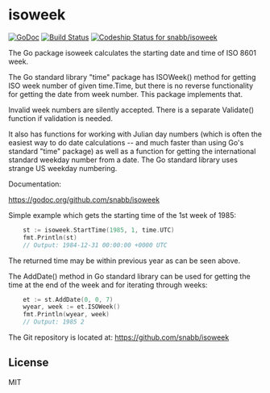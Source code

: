 isoweek
=======

[![GoDoc](https://godoc.org/github.com/snabb/isoweek?status.svg)](https://godoc.org/github.com/snabb/isoweek)
[![Build Status](https://travis-ci.org/snabb/isoweek.svg?branch=master)](https://travis-ci.org/snabb/isoweek)
[ ![Codeship Status for snabb/isoweek](https://app.codeship.com/projects/c8397690-e4c5-0134-ae31-1e40c0fe04ca/status?branch=master)](https://app.codeship.com/projects/206288)

The Go package isoweek calculates the starting date and time of ISO 8601
week.

The Go standard library "time" package has ISOWeek() method for getting
ISO week number of given time.Time, but there is no reverse functionality
for getting the date from week number. This package implements that.

Invalid week numbers are silently accepted. There is a separate Validate()
function if validation is needed.

It also has functions for working with Julian day numbers (which is
often the easiest way to do date calculations -- and much faster than
using Go's standard "time" package) as well as a function for getting
the international standard weekday number from a date. The Go standard
library uses strange US weekday numbering.


Documentation:

https://godoc.org/github.com/snabb/isoweek

Simple example which gets the starting time of the 1st week of 1985:
```Go
	st := isoweek.StartTime(1985, 1, time.UTC)
	fmt.Println(st)
	// Output: 1984-12-31 00:00:00 +0000 UTC
```
The returned time may be within previous year as can be seen above.

The AddDate() method in Go standard library can be used for getting the
time at the end of the week and for iterating through weeks:
```Go
	et := st.AddDate(0, 0, 7)
	wyear, week := et.ISOWeek()
	fmt.Println(wyear, week)
	// Output: 1985 2
```

The Git repository is located at: https://github.com/snabb/isoweek


License
-------

MIT
